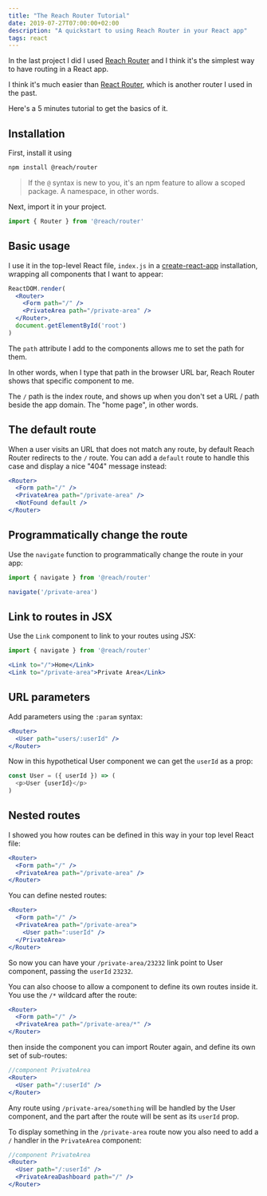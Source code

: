 ```yaml
---
title: "The Reach Router Tutorial"
date: 2019-07-27T07:00:00+02:00
description: "A quickstart to using Reach Router in your React app"
tags: react
---
```


In the last project I did I used [Reach Router](https://reach.tech/router/) and I think it's the simplest way to have routing in a React app.

I think it's much easier than [React Router](/react-router/), which is another router I used in the past.

Here's a 5 minutes tutorial to get the basics of it.

## Installation

First, install it using

```sh
npm install @reach/router
```

> If the `@` syntax is new to you, it's an npm feature to allow a scoped package. A namespace, in other words.

Next, import it in your project.

```js
import { Router } from '@reach/router'
```

## Basic usage

I use it in the top-level React file, `index.js` in a [create-react-app](/react-create-react-app/) installation, wrapping all components that I want to appear:

```jsx
ReactDOM.render(
  <Router>
    <Form path="/" />
    <PrivateArea path="/private-area" />
  </Router>,
  document.getElementById('root')
)
```

The `path` attribute I add to the components allows me to set the path for them.

In other words, when I type that path in the browser URL bar, Reach Router shows that specific component to me.

The `/` path is the index route, and shows up when you don't set a URL / path beside the app domain. The "home page", in other words.

## The default route

When a user visits an URL that does not match any route, by default Reach Router redirects to the `/` route. You can add a `default` route to handle this case and display a nice "404" message instead:

```jsx
<Router>
  <Form path="/" />
  <PrivateArea path="/private-area" />
  <NotFound default />
</Router>
```

## Programmatically change the route

Use the `navigate` function to programmatically change the route in your app:

```js
import { navigate } from '@reach/router'
```

```js
navigate('/private-area')
```

## Link to routes in JSX

Use the `Link` component to link to your routes using JSX:

```js
import { navigate } from '@reach/router'
```

```jsx
<Link to="/">Home</Link>
<Link to="/private-area">Private Area</Link>
```

## URL parameters

Add parameters using the `:param` syntax:

```jsx
<Router>
  <User path="users/:userId" />
</Router>
```

Now in this hypothetical User component we can get the `userId` as a prop:

```js
const User = ({ userId }) => (
  <p>User {userId}</p>
)
```

## Nested routes

I showed you how routes can be defined in this way in your top level React file:

```jsx
<Router>
  <Form path="/" />
  <PrivateArea path="/private-area" />
</Router>
```

You can define nested routes:

```jsx
<Router>
  <Form path="/" />
  <PrivateArea path="/private-area">
    <User path=":userId" />
  </PrivateArea>
</Router>
```

So now you can have your `/private-area/23232` link point to User component, passing the `userId` `23232`.

You can also choose to allow a component to define its own routes inside it. You use the `/*` wildcard after the route:

```jsx
<Router>
  <Form path="/" />
  <PrivateArea path="/private-area/*" />
</Router>
```

then inside the component you can import Router again, and define its own set of sub-routes:

```jsx
//component PrivateArea
<Router>
  <User path="/:userId" />
</Router>
```

Any route using `/private-area/something` will be handled by the User component, and the part after the route will be sent as its `userId` prop.

To display something in the `/private-area` route now you also need to add a `/` handler in the `PrivateArea` component:

```jsx
//component PrivateArea
<Router>
  <User path="/:userId" />
  <PrivateAreaDashboard path="/" />
</Router>
```
